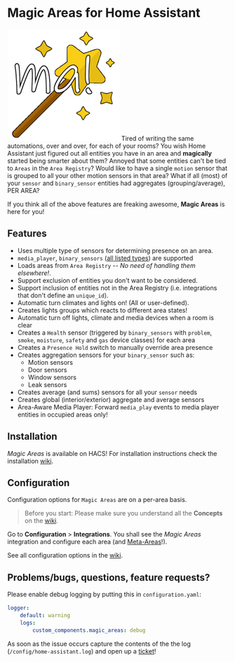 
# Magic Areas for Home Assistant
![Magic Areas](https://raw.githubusercontent.com/home-assistant/brands/master/custom_integrations/magic_areas/icon.png)
Tired of writing the same automations, over and over, for each of your rooms? You wish Home Assistant just figured out all entities you have in an area and **magically** started being smarter about them? Annoyed that some entities can't be tied to `Areas` in the `Area Registry`? Would like to have a single `motion` sensor that is grouped to all your other motion sensors in that area? What if all (most) of your `sensor` and `binary_sensor` entities had aggregates (grouping/average), PER AREA?

If you think all of the above features are freaking awesome, **Magic Areas** is here for you!
## Features

* Uses multiple type of sensors for determining presence on an area.
*  `media_player`, `binary_sensors` ([all listed types](https://www.home-assistant.io/integrations/binary_sensor/)) are supported
* Loads areas from `Area Registry` -- _No need of handling them elsewhere!_.
* Support exclusion of entities you don't want to be considered.
* Support inclusion of entities not in the Area Registry (i.e. integrations that don't define an `unique_id`).
* Automatic turn climates and lights on! (All or user-defined).
* Creates lights groups which reacts to different area states!
* Automatic turn off lights, climate and media devices when a room is clear
* Creates a `Health` sensor (triggered by `binary_sensors` with `problem`, `smoke`, `moisture`, `safety` and `gas` device classes) for each area
* Creates a `Presence Hold` switch to manually override area presence
* Creates aggregation sensors for your `binary_sensor` such as:
  * Motion sensors
  * Door sensors
  * Window sensors
  * Leak sensors
* Creates average (and sums) sensors for all your `sensor` needs
* Creates global (interior/exterior) aggregate and average sensors
* Area-Aware Media Player: Forward `media_play` events to media player entities in occupied areas only!

## Installation

_Magic Areas_ is available on HACS! For installation instructions check the installation [wiki](https://github.com/jseidl/hass-magic_areas/wiki/Installation).

## Configuration
Configuration options for `Magic Areas` are on a per-area basis.

> Before you start: Please make sure you understand all the **Concepts** on the [wiki](https://github.com/jseidl/hass-magic_areas/wiki).

Go to **Configuration** > **Integrations**. You shall see the *Magic Areas* integration and configure each area (and [Meta-Areas](https://github.com/jseidl/hass-magic_areas/wiki/Meta-Areas)!). 

See all configuration options in the [wiki](https://github.com/jseidl/hass-magic_areas/wiki/Configuration).

## Problems/bugs, questions, feature requests?

Please enable debug logging by putting this in `configuration.yaml`:

```yaml
logger:
    default: warning
    logs:
        custom_components.magic_areas: debug
```

As soon as the issue occurs capture the contents of the the log (`/config/home-assistant.log`) and open up a [ticket](https://github.com/jseidl/hass-magic_areas/issues)!
